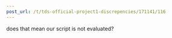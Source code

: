 ```yaml
---
post_url: /t/tds-official-project1-discrepencies/171141/116
---
```

does that mean our script is not evaluated?
